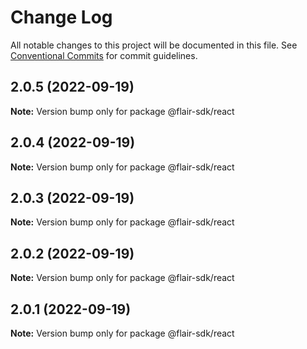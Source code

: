 # Change Log

All notable changes to this project will be documented in this file.
See [Conventional Commits](https://conventionalcommits.org) for commit guidelines.

## 2.0.5 (2022-09-19)

**Note:** Version bump only for package @flair-sdk/react





## 2.0.4 (2022-09-19)

**Note:** Version bump only for package @flair-sdk/react





## 2.0.3 (2022-09-19)

**Note:** Version bump only for package @flair-sdk/react





## 2.0.2 (2022-09-19)

**Note:** Version bump only for package @flair-sdk/react





## 2.0.1 (2022-09-19)

**Note:** Version bump only for package @flair-sdk/react
